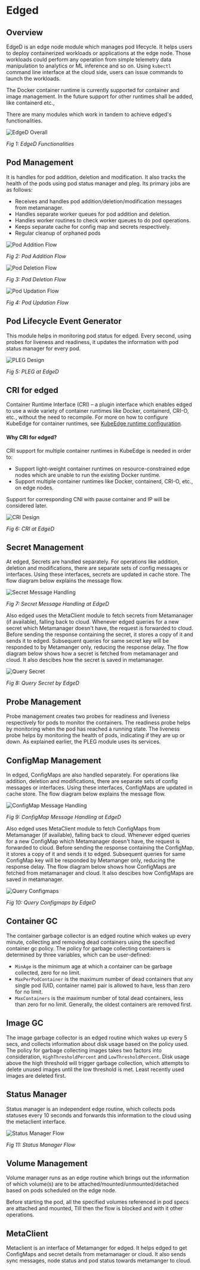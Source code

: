 # Edged

## Overview

EdgeD is an edge node module which manages pod lifecycle. It helps users to deploy containerized workloads or applications at the edge node. Those workloads could perform any operation from simple telemetry data manipulation to analytics or ML inference and so on. Using `kubectl` command line interface at the cloud side, users can issue commands to launch the workloads.

The Docker container runtime is currently supported for container and image management. In the future support for other runtimes shall be added, like containerd etc.,

There are many modules which work in tandem to achieve edged's functionalities.

![EdgeD Overall](../../images/edged/edged-overall.png)

*Fig 1: EdgeD Functionalities*

## Pod Management

It is handles for pod addition, deletion and modification. It also tracks the health of the pods using pod status manager and pleg.
Its primary jobs are as follows:

- Receives and handles pod addition/deletion/modification messages from metamanager.
- Handles separate worker queues for pod addition and deletion.
- Handles worker routines to check worker queues to do pod operations.
- Keeps separate cache for config map and secrets respectively.
- Regular cleanup of orphaned pods

![Pod Addition Flow](../../images/edged/pod-addition-flow.png)

*Fig 2: Pod Addition Flow*

![Pod Deletion Flow](../../images/edged/pod-deletion-flow.png)

*Fig 3: Pod Deletion Flow*

![Pod Updation Flow](../../images/edged/pod-update-flow.png)

*Fig 4: Pod Updation Flow*

## Pod Lifecycle Event Generator

This module helps in monitoring pod status for edged. Every second, using probes for liveness and readiness, it updates the information with pod status manager for every pod.

![PLEG Design](../../images/edged/pleg-flow.png)

*Fig 5: PLEG at EdgeD*

## CRI for edged

Container Runtime Interface (CRI) – a plugin interface which enables edged to use a wide variety of container runtimes like Docker, containerd, CRI-O, etc., without the need to recompile.  For more on how to configure KubeEdge for container runtimes, see [KubeEdge runtime configuration](../../configuration/cri.md).

#### Why CRI for edged?
CRI support for multiple container runtimes in KubeEdge is needed in order to:
+ Support light-weight container runtimes on resource-constrained edge nodes which are unable to run the existing Docker runtime.
+ Support multiple container runtimes like Docker, containerd, CRI-O, etc., on edge nodes.

Support for corresponding CNI with pause container and IP will be considered later.

![CRI Design](../../images/edged/edged-cri.png)

*Fig 6: CRI at EdgeD*

## Secret Management

At edged, Secrets are handled separately. For operations like addition, deletion and modifications, there are separate sets of config messages or interfaces.
Using these interfaces, secrets are updated in cache store.
The flow diagram below explains the message flow.

![Secret Message Handling](../../images/edged/secret-handling.png)

*Fig 7: Secret Message Handling at EdgeD*

Also edged uses the MetaClient module to fetch secrets from Metamanager (if available), falling back to cloud. Whenever edged queries for a new secret which Metamanager doesn't have, the request is forwarded to cloud. Before sending the response containing the secret, it stores a copy of it and sends it to edged.
Subsequent queries for same secret key will be responded to by Metamanger only, reducing the response delay.
The flow diagram below shows how a secret is fetched from metamanager and cloud. It also descibes how the secret is saved in metamanager.

![Query Secret](../../images/edged/query-secret-from-edged.png)

*Fig 8: Query Secret by EdgeD*

## Probe Management

Probe management creates two probes for readiness and liveness respectively for pods to monitor the containers. The readiness probe helps by monitoring when the pod has reached a running state. The liveness probe helps by monitoring the health of pods, indicating if they are up or down.
As explained earlier, the PLEG module uses its services.


## ConfigMap Management
In edged, ConfigMaps are also handled separately. For operations like addition, deletion and modifications, there are separate sets of config messages or interfaces.
Using these interfaces, ConfigMaps are updated in cache store.
The flow diagram below explains the message flow.

![ConfigMap Message Handling](../../images/edged/configmap-handling.png)

*Fig 9: ConfigMap Message Handling at EdgeD*

Also edged uses MetaClient module to fetch ConfigMaps from Metamanager (if available), falling back to cloud. Whenever edged queries for a new ConfigMap which Metamanager doesn't have, the request is forwarded to cloud. Before sending the response containing the ConfigMap, it stores a copy of it and sends it to edged.
Subsequent queries for same ConfigMap key will be responded by Metamanger only, reducing the response delay.
The flow diagram below shows how ConfigMaps are fetched from metamanager and cloud. It also descibes how ConfigMaps are saved in metamanager.

![Query Configmaps](../../images/edged/query-configmap-from-edged.png)

*Fig 10: Query Configmaps by EdgeD*

## Container GC

The container garbage collector is an edged routine which wakes up every minute, collecting and removing dead containers using the specified container gc policy.
The policy for garbage collecting containers is determined by three variables, which can be user-defined:
+ `MinAge` is the minimum age at which a container can be garbage collected, zero for no limit. 
+ `MaxPerPodContainer` is the maximum number of dead containers that any single pod (UID, container name) pair is allowed to have, less than zero for no limit. 
+ `MaxContainers` is the maximum number of total dead containers, less than zero for no limit. Generally, the oldest containers are removed first.

## Image GC

The image garbage collector is an edged routine which wakes up every 5 secs, and collects information about disk usage based on the policy used.
The policy for garbage collecting images takes two factors into consideration, `HighThresholdPercent` and `LowThresholdPercent`. Disk usage above the high threshold will trigger garbage collection, which attempts to delete unused images until the low threshold is met. Least recently used images are deleted first.

## Status Manager

Status manager is an independent edge routine, which collects pods statuses every 10 seconds and forwards this information to the cloud using the metaclient interface.

![Status Manager Flow](../../images/edged/pod-status-manger-flow.png)

*Fig 11: Status Manager Flow*

## Volume Management

Volume manager runs as an edge routine which brings out the information of which volume(s) are to be attached/mounted/unmounted/detached based on pods scheduled on the edge node.

Before starting the pod, all the specified volumes referenced in pod specs are attached and mounted, Till then the flow is blocked and with it other operations.

## MetaClient

Metaclient is an interface of Metamanger for edged. It helps edged to get ConfigMaps and secret details from metamanager or cloud.
It also sends sync messages, node status and pod status towards metamanger to cloud.
